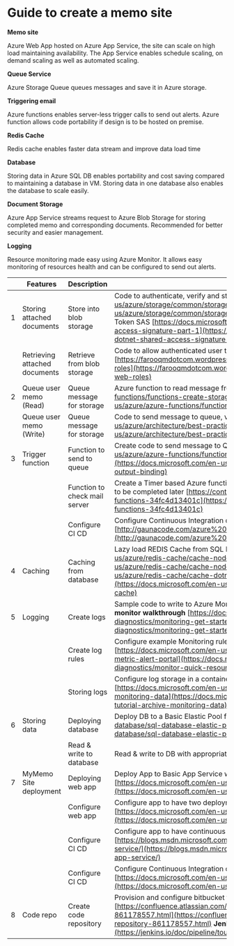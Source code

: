 # Guide to create a memo site

**Memo site**

Azure Web App hosted on Azure App Service, the site can scale on high load maintaining availability. The App Service enables schedule scaling, on demand scaling as well as automated scaling.

**Queue Service**

Azure Storage Queue queues messages and save it in Azure storage.

**Triggering email**

Azure functions enables server-less trigger calls to send out alerts. Azure function allows code portability if design is to be hosted on premise.

**Redis Cache**

Redis cache enables faster data stream and improve data load time

**Database**

Storing data in Azure SQL DB enables portability and cost saving compared to maintaining a database in VM. Storing data in one database also enables the database to scale easily.

**Document Storage**

Azure App Service streams request to Azure Blob Storage for storing completed memo and corresponding documents. Recommended for better security and easier management.

**Logging**

Resource monitoring made easy using Azure Monitor. It allows easy monitoring of resources health and can be configured to send out alerts.

|   | **Features** | **Description** | **Tasks** |
| --- | --- | --- | --- |
| 1 | Storing attached documents | Store into blob storage | Code to authenticate, verify and store using REST API [https://docs.microsoft.com/en-us/azure/storage/common/storage-rest-api-auth](https://docs.microsoft.com/en-us/azure/storage/common/storage-rest-api-auth) Alternatively, you can use Shared Access Token SAS [https://docs.microsoft.com/en-us/azure/storage/common/storage-dotnet-shared-access-signature-part-1](https://docs.microsoft.com/en-us/azure/storage/common/storage-dotnet-shared-access-signature-part-1) |
|   | Retrieving attached documents | Retrieve from blob storage | Code to allow authenticated user to read document file from blob storage (HTTP Handler) [https://farooqmdotcom.wordpress.com/2012/09/06/http-handlers-and-windows-azure-web-roles](https://farooqmdotcom.wordpress.com/2012/09/06/http-handlers-and-windows-azure-web-roles) |
| 2 | Queue user memo (Read) | Queue message for storage | Azure function to read message from queue [https://docs.microsoft.com/en-us/azure/azure-functions/functions-create-storage-queue-triggered-function](https://docs.microsoft.com/en-us/azure/azure-functions/functions-create-storage-queue-triggered-function) |
|   | Queue user memo (Write) | Queue message for storage | Code to send message to queue, verify &amp; store in Azure storage [https://docs.microsoft.com/en-us/azure/architecture/best-practices/retry-service-specific](https://docs.microsoft.com/en-us/azure/architecture/best-practices/retry-service-specific)  |
| 3 | Trigger function | Function to send to queue | Create code to send message to Queue in an Azure Function [https://docs.microsoft.com/en-us/azure/azure-functions/functions-integrate-storage-queue-output-binding](https://docs.microsoft.com/en-us/azure/azure-functions/functions-integrate-storage-queue-output-binding) |
|   |   | Function to check mail server | Create a Timer based Azure function to &#39;check&#39; the mail Server.... Write to monitor. Business logic to be completed later [https://contos.io/monitoring-exchange-activesync-with-azure-functions-34fc4d13401c](https://contos.io/monitoring-exchange-activesync-with-azure-functions-34fc4d13401c) |
|   |   | Configure CI CD | Configure Continuous Integration deployment from Git for the Azure Functions [http://gaunacode.com/azure%20functions/ci/cd/devops/2018/01/02/CICDAzureFunctions.html](http://gaunacode.com/azure%20functions/ci/cd/devops/2018/01/02/CICDAzureFunctions.html) |
| 4 | Caching | Caching from database | Lazy load REDIS Cache from SQL DB **Using Node.js** [https://docs.microsoft.com/en-us/azure/redis-cache/cache-nodejs-get-started](https://docs.microsoft.com/en-us/azure/redis-cache/cache-nodejs-get-started) **Using .NET** [https://docs.microsoft.com/en-us/azure/redis-cache/cache-dotnet-how-to-use-azure-redis-cache](https://docs.microsoft.com/en-us/azure/redis-cache/cache-dotnet-how-to-use-azure-redis-cache) |
| 5 | Logging | Create logs | Sample code to write to Azure Monitoring log from both Website and Azure function**Azure monitor walkthrough** [https://docs.microsoft.com/en-us/azure/monitoring-and-diagnostics/monitoring-get-started](https://docs.microsoft.com/en-us/azure/monitoring-and-diagnostics/monitoring-get-started) |
|   |   | Create log rules | Configure example Monitoring rules and alerts in Azure Monitoring  **Creating an alert** [https://docs.microsoft.com/en-us/azure/monitoring-and-diagnostics/monitor-quick-resource-metric-alert-portal](https://docs.microsoft.com/en-us/azure/monitoring-and-diagnostics/monitor-quick-resource-metric-alert-portal) |
|   |   | Storing logs | Configure log storage in a container  **Archiving monitor data to storage** [https://docs.microsoft.com/en-us/azure/monitoring-and-diagnostics/monitor-tutorial-archive-monitoring-data](https://docs.microsoft.com/en-us/azure/monitoring-and-diagnostics/monitor-tutorial-archive-monitoring-data) |
| 6 | Storing data | Deploying database | Deploy DB to a Basic Elastic Pool for DevTest [https://docs.microsoft.com/en-us/azure/sql-database/sql-database-elastic-pool](https://docs.microsoft.com/en-us/azure/sql-database/sql-database-elastic-pool)  |
|   |   | Read &amp; write to database | Read &amp; write to DB with appropriate schema |
| 7 | MyMemo Site deployment | Deploying web app | Deploy App to Basic App Service with two instances  **Deploy with Git** [https://docs.microsoft.com/en-us/azure/app-service/app-service-deploy-local-git](https://docs.microsoft.com/en-us/azure/app-service/app-service-deploy-local-git)  |
|   |   | Configure web app | Configure app to have two deployments one for &#39;Development&#39; one for &#39;Staging&#39; [https://docs.microsoft.com/en-us/azure/app-service/web-sites-staged-publishing](https://docs.microsoft.com/en-us/azure/app-service/web-sites-staged-publishing) |
|   |   | Configure CI CD | Configure app to have continuous integration deployment for &#39;Development&#39; one for &#39;Staging&#39; [https://blogs.msdn.microsoft.com/mvpawardprogram/2017/05/16/deploy-app-azure-app-service/](https://blogs.msdn.microsoft.com/mvpawardprogram/2017/05/16/deploy-app-azure-app-service/) |
|   |   | Configure CI CD | Configure Continuous Integration deployment from Git for the Azure Web App [https://docs.microsoft.com/en-us/azure/app-service/web-sites-staged-publishing](https://docs.microsoft.com/en-us/azure/app-service/web-sites-staged-publishing) |
| 8 | Code repo | Create code repository | Provision and configure bitbucket for code repository and integration with Jenkins  **Bitbucket** [https://confluence.atlassian.com/get-started-with-bitbucket/set-up-a-repository-861178557.html](https://confluence.atlassian.com/get-started-with-bitbucket/set-up-a-repository-861178557.html) **Jenkins** [https://jenkins.io/doc/pipeline/tour/hello-world/](https://jenkins.io/doc/pipeline/tour/hello-world/)  |